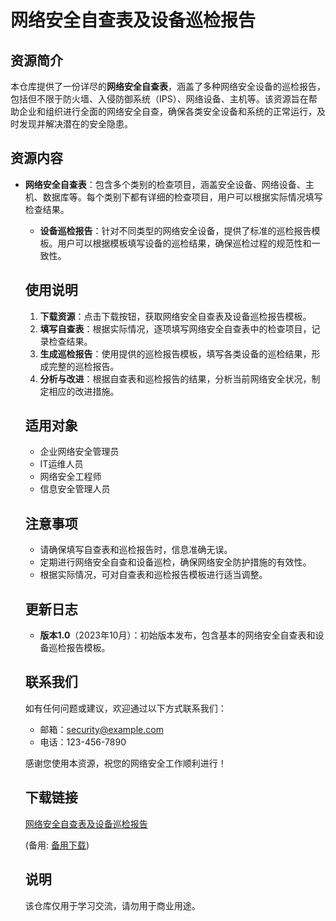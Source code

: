 # 网络安全自查表及设备巡检报告

## 资源简介

本仓库提供了一份详尽的**网络安全自查表**，涵盖了多种网络安全设备的巡检报告，包括但不限于防火墙、入侵防御系统（IPS）、网络设备、主机等。该资源旨在帮助企业和组织进行全面的网络安全自查，确保各类安全设备和系统的正常运行，及时发现并解决潜在的安全隐患。

## 资源内容

- **网络安全自查表**：包含多个类别的检查项目，涵盖安全设备、网络设备、主机、数据库等。每个类别下都有详细的检查项目，用户可以根据实际情况填写检查结果。

  - **设备巡检报告**：针对不同类型的网络安全设备，提供了标准的巡检报告模板。用户可以根据模板填写设备的巡检结果，确保巡检过程的规范性和一致性。

  ## 使用说明

  1. **下载资源**：点击下载按钮，获取网络安全自查表及设备巡检报告模板。
  2. **填写自查表**：根据实际情况，逐项填写网络安全自查表中的检查项目，记录检查结果。
  3. **生成巡检报告**：使用提供的巡检报告模板，填写各类设备的巡检结果，形成完整的巡检报告。
  4. **分析与改进**：根据自查表和巡检报告的结果，分析当前网络安全状况，制定相应的改进措施。

  ## 适用对象

  - 企业网络安全管理员
  - IT运维人员
  - 网络安全工程师
  - 信息安全管理人员

  ## 注意事项

  - 请确保填写自查表和巡检报告时，信息准确无误。
  - 定期进行网络安全自查和设备巡检，确保网络安全防护措施的有效性。
  - 根据实际情况，可对自查表和巡检报告模板进行适当调整。

  ## 更新日志

  - **版本1.0**（2023年10月）：初始版本发布，包含基本的网络安全自查表和设备巡检报告模板。

  ## 联系我们

  如有任何问题或建议，欢迎通过以下方式联系我们：

  - 邮箱：security@example.com
  - 电话：123-456-7890

  感谢您使用本资源，祝您的网络安全工作顺利进行！

  ## 下载链接
  [网络安全自查表及设备巡检报告](https://pan.quark.cn/s/d42eafe28241) 

  (备用: [备用下载](https://pan.baidu.com/s/1INOlpNffjXe0O4xqnItoJQ?pwd=1234))

  ## 说明

  该仓库仅用于学习交流，请勿用于商业用途。
